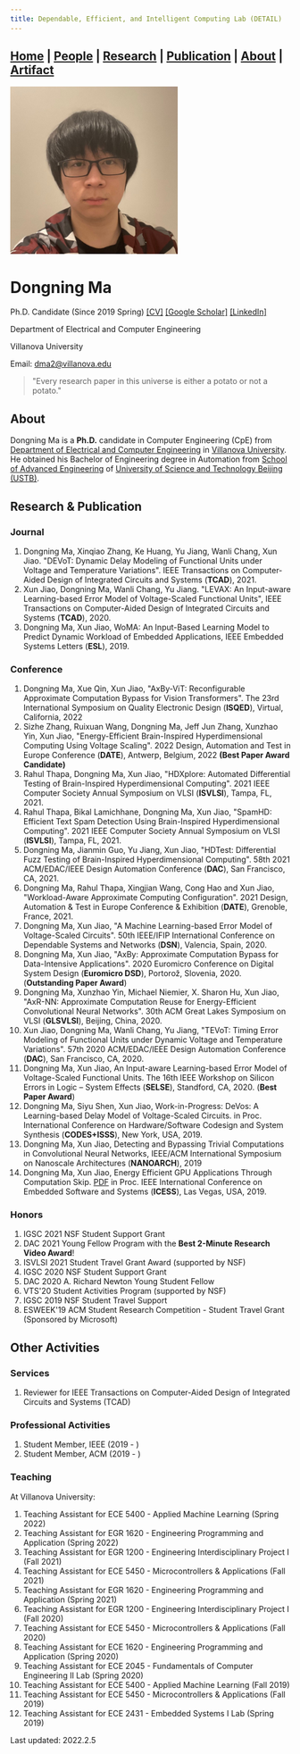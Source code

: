 ```yaml
---
title: Dependable, Efficient, and Intelligent Computing Lab (DETAIL)
---
```

## [Home](../) | [**People**](../people) | [Research](../research) | [Publication](../publication) | [About](../about) | [Artifact](../artifact) 

<img src="../asset/dma2.jfif" alt="Dongning Ma" width="300">

# Dongning Ma
Ph.D. Candidate (Since 2019 Spring) [[CV]](../asset/dma_CV.pdf) [[Google Scholar]](https://scholar.google.com/citations?user=XlJuTdcAAAAJ&hl=en) [[LinkedIn]](https://www.linkedin.com/in/dongning-ma-73ab5b185/)

Department of Electrical and Computer Engineering

Villanova University

Email: dma2@villanova.edu 

> "Every research paper in this universe is either a potato or not a potato."

## About
Dongning Ma is a **Ph.D.** candidate in Computer Engineering (CpE) from [Department of Electrical and Computer Engineering](https://www1.villanova.edu/villanova/engineering/departments/ece.html) in [Villanova University](https://www1.villanova.edu/). He obtained his Bachelor of Engineering degree in Automation from [School of Advanced Engineering](http://ae.ustb.edu.cn/) of [University of Science and Technology Beijing (USTB)](https://www.ustb.edu.cn).
## Research & Publication
### Journal
1. Dongning Ma, Xinqiao Zhang, Ke Huang, Yu Jiang, Wanli Chang, Xun Jiao. "DEVoT: Dynamic Delay Modeling of Functional Units under Voltage and Temperature Variations". IEEE Transactions on Computer-Aided Design of Integrated Circuits and Systems (**TCAD**), 2021.
1. Xun Jiao, Dongning Ma, Wanli Chang, Yu Jiang. "LEVAX: An Input-aware Learning-based Error Model of Voltage-Scaled Functional Units", IEEE Transactions on Computer-Aided Design of Integrated Circuits and Systems (**TCAD**), 2020.
1. Dongning Ma, Xun Jiao, WoMA: An Input-Based Learning Model to Predict Dynamic Workload of Embedded Applications, IEEE Embedded Systems Letters (**ESL**), 2019.

### Conference
1. Dongning Ma, Xue Qin, Xun Jiao, "AxBy-ViT: Reconfigurable Approximate Computation Bypass for Vision Transformers". The 23rd International Symposium on Quality Electronic Design (**ISQED**), Virtual, California, 2022
1. Sizhe Zhang, Ruixuan Wang, Dongning Ma, Jeff Jun Zhang, Xunzhao Yin, Xun Jiao, "Energy-Efficient Brain-Inspired Hyperdimensional Computing Using Voltage Scaling". 2022 Design, Automation and Test in Europe Conference (**DATE**), Antwerp, Belgium, 2022 **(Best Paper Award Candidate)**
1. Rahul Thapa, Dongning Ma, Xun Jiao, "HDXplore: Automated Differential Testing of Brain-Inspired Hyperdimensional Computing". 2021 IEEE Computer Society Annual Symposium on VLSI (**ISVLSI**), Tampa, FL, 2021.
1. Rahul Thapa, Bikal Lamichhane, Dongning Ma, Xun Jiao, "SpamHD: Efficient Text Spam Detection Using Brain-Inspired Hyperdimensional Computing". 2021 IEEE Computer Society Annual Symposium on VLSI (**ISVLSI**), Tampa, FL, 2021.
1. Dongning Ma, Jianmin Guo, Yu Jiang, Xun Jiao, "HDTest: Differential Fuzz Testing of Brain-Inspired Hyperdimensional Computing". 58th 2021 ACM/EDAC/IEEE Design Automation Conference (**DAC**), San Francisco, CA, 2021.
1. Dongning Ma, Rahul Thapa, Xingjian Wang, Cong Hao and Xun Jiao, "Workload-Aware Approximate Computing Configuration". 2021 Design, Automation & Test in Europe Conference & Exhibition (**DATE**), Grenoble, France, 2021.
1. Dongning Ma, Xun Jiao, "A Machine Learning-based Error Model of Voltage-Scaled Circuits". 50th IEEE/IFIP International Conference on Dependable Systems and Networks (**DSN**), Valencia, Spain, 2020.
1. Dongning Ma, Xun Jiao, "AxBy: Approximate Computation Bypass for Data-Intensive Applications". 2020 Euromicro Conference on Digital System Design (**Euromicro DSD**), Portorož, Slovenia, 2020. (**Outstanding Paper Award**)
1. Dongning Ma, Xunzhao Yin, Michael Niemier, X. Sharon Hu, Xun Jiao, "AxR-NN: Approximate Computation Reuse for Energy-Efficient Convolutional Neural Networks". 30th ACM Great Lakes Symposium on VLSI (**GLSVLSI**), Beijing, China, 2020. 
1. Xun Jiao, Dongning Ma, Wanli Chang, Yu Jiang, "TEVoT: Timing Error Modeling of Functional Units under Dynamic Voltage and Temperature Variations". 57th 2020 ACM/EDAC/IEEE Design Automation Conference (**DAC**), San Francisco, CA, 2020. 
1. Dongning Ma, Xun Jiao, An Input-aware Learning-based Error Model of Voltage-Scaled Functional Units. The 16th IEEE Workshop on Silicon Errors in Logic – System Effects (**SELSE**), Standford, CA, 2020. (**Best Paper Award**)
1. Dongning Ma, Siyu Shen, Xun Jiao, Work-in-Progress: DeVos: A Learning-based Delay Model of Voltage-Scaled Circuits. in Proc. International Conference on Hardware/Software Codesign and System Synthesis (**CODES+ISSS**), New York, USA, 2019.
1. Dongning Ma, Xun Jiao, Detecting and Bypassing Trivial Computations in Convolutional Neural Networks, IEEE/ACM International     Symposium on Nanoscale Architectures (**NANOARCH**), 2019
1. Dongning Ma, Xun Jiao, Energy Efficient GPU Applications Through Computation Skip. [PDF](http://www.ece.villanova.edu/~xjiao/paper/ICESS19.pdf) in Proc. IEEE International Conference on Embedded Software and Systems (**ICESS**), Las Vegas, USA, 2019.

### Honors
1. IGSC 2021 NSF Student Support Grant
1. DAC 2021 Young Fellow Program with the **Best 2-Minute Research Video Award**!
1. ISVLSI 2021 Student Travel Grant Award (supported by NSF)
1. IGSC 2020 NSF Student Support Grant 
1. DAC 2020 A. Richard Newton Young Student Fellow 
1. VTS'20 Student Activities Program (supported by NSF)
1. IGSC 2019 NSF Student Travel Support
1. ESWEEK'19 ACM Student Research Competition - Student Travel Grant (Sponsored by Microsoft)


## Other Activities
### Services
1. Reviewer for IEEE Transactions on Computer-Aided Design of Integrated Circuits and Systems (TCAD)

### Professional Activities
1. Student Member, IEEE (2019 - )
1. Student Member, ACM (2019 - )

### Teaching
At Villanova University:
1. Teaching Assistant for ECE 5400 - Applied Machine Learning (Spring 2022)
1. Teaching Assistant for EGR 1620 - Engineering Programming and Application (Spring 2022)
1. Teaching Assistant for EGR 1200 - Engineering Interdisciplinary Project I (Fall 2021)
1. Teaching Assistant for ECE 5450 - Microcontrollers & Applications (Fall 2021)
1. Teaching Assistant for EGR 1620 - Engineering Programming and Application (Spring 2021)
1. Teaching Assistant for EGR 1200 - Engineering Interdisciplinary Project I (Fall 2020)
1. Teaching Assistant for ECE 5450 - Microcontrollers & Applications (Fall 2020)
1. Teaching Assistant for ECE 1620 - Engineering Programming and Application (Spring 2020)
1. Teaching Assistant for ECE 2045 - Fundamentals of Computer Engineering II Lab (Spring 2020)
1. Teaching Assistant for ECE 5400 - Applied Machine Learning (Fall 2019)
1. Teaching Assistant for ECE 5450 - Microcontrollers & Applications (Fall 2019)
1. Teaching Assistant for ECE 2431 - Embedded Systems I Lab (Spring 2019)


Last updated: 2022.2.5
